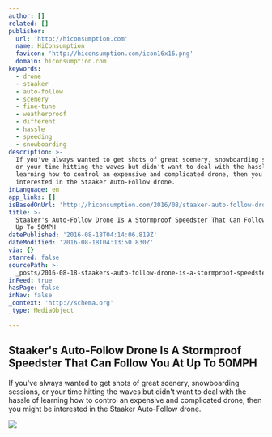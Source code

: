 ```yaml
---
author: []
related: []
publisher:
  url: 'http://hiconsumption.com'
  name: HiConsumption
  favicon: 'http://hiconsumption.com/icon16x16.png'
  domain: hiconsumption.com
keywords:
  - drone
  - staaker
  - auto-follow
  - scenery
  - fine-tune
  - weatherproof
  - different
  - hassle
  - speeding
  - snowboarding
description: >-
  If you've always wanted to get shots of great scenery, snowboarding sessions,
  or your time hitting the waves but didn't want to deal with the hassle of
  learning how to control an expensive and complicated drone, then you might be
  interested in the Staaker Auto-Follow drone.
inLanguage: en
app_links: []
isBasedOnUrl: 'http://hiconsumption.com/2016/08/staaker-auto-follow-drone/'
title: >-
  Staaker's Auto-Follow Drone Is A Stormproof Speedster That Can Follow You At
  Up To 50MPH
datePublished: '2016-08-18T04:14:06.819Z'
dateModified: '2016-08-18T04:13:50.830Z'
via: {}
starred: false
sourcePath: >-
  _posts/2016-08-18-staakers-auto-follow-drone-is-a-stormproof-speedster-that-c.md
inFeed: true
hasPage: false
inNav: false
_context: 'http://schema.org'
_type: MediaObject

---
```

<article style=""><h1>Staaker's Auto-Follow Drone Is A Stormproof Speedster That Can Follow You At Up To 50MPH</h1><p>If you've always wanted to get shots of great scenery, snowboarding sessions, or your time hitting the waves but didn't want to deal with the hassle of learning how to control an expensive and complicated drone, then you might be interested in the Staaker Auto-Follow drone.</p><img src="http://cdn.hiconsumption.com/wp-content/uploads/2016/08/Staaker-Auto-Follow-Drone-2.jpg" /></article>
